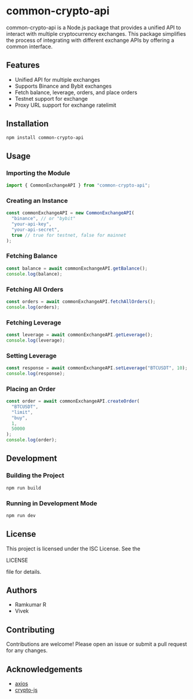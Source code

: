 # common-crypto-api

common-crypto-api is a Node.js package that provides a unified API to interact with multiple cryptocurrency exchanges. This package simplifies the process of integrating with different exchange APIs by offering a common interface.

## Features

- Unified API for multiple exchanges
- Supports Binance and Bybit exchanges
- Fetch balance, leverage, orders, and place orders
- Testnet support for exchange
- Proxy URL support for exchange ratelimit

## Installation

```sh
npm install common-crypto-api
```

## Usage

### Importing the Module

```ts
import { CommonExchangeAPI } from "common-crypto-api";
```

### Creating an Instance

```ts
const commonExchangeAPI = new CommonExchangeAPI(
  "binance", // or "bybit"
  "your-api-key",
  "your-api-secret",
  true // true for testnet, false for mainnet
);
```

### Fetching Balance

```ts
const balance = await commonExchangeAPI.getBalance();
console.log(balance);
```

### Fetching All Orders

```ts
const orders = await commonExchangeAPI.fetchAllOrders();
console.log(orders);
```

### Fetching Leverage

```ts
const leverage = await commonExchangeAPI.getLeverage();
console.log(leverage);
```

### Setting Leverage

```ts
const response = await commonExchangeAPI.setLeverage("BTCUSDT", 10);
console.log(response);
```

### Placing an Order

```ts
const order = await commonExchangeAPI.createOrder(
  "BTCUSDT",
  "limit",
  "buy",
  1,
  50000
);
console.log(order);
```

## Development

### Building the Project

```sh
npm run build
```

### Running in Development Mode

```sh
npm run dev
```

## License

This project is licensed under the ISC License. See the 

LICENSE

 file for details.

## Authors

- Ramkumar R
- Vivek

## Contributing

Contributions are welcome! Please open an issue or submit a pull request for any changes.

## Acknowledgements

- [axios](https://github.com/axios/axios)
- [crypto-js](https://github.com/brix/crypto-js)